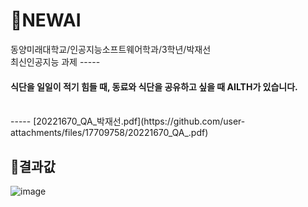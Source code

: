 # 📃NEWAI
동양미래대학교/인공지능소프트웨어학과/3학년/박재선<br>
최신인공지능 과제
-----<br>
<h4>식단을 일일이 적기 힘들 때, 동료와 식단을 공유하고 싶을 때 <b>AILTH</b>가 있습니다.</h4><br>
-----
[20221670_QA_박재선.pdf](https://github.com/user-attachments/files/17709758/20221670_QA_.pdf)<br>

## 📌결과값
![image](https://github.com/user-attachments/assets/daee7a8e-4cf1-4ac8-832b-23eaff8e25fb)

